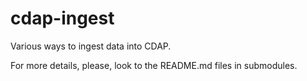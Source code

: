cdap-ingest
===========

Various ways to ingest data into CDAP. 

For more details, please, look to the README.md files in submodules.
